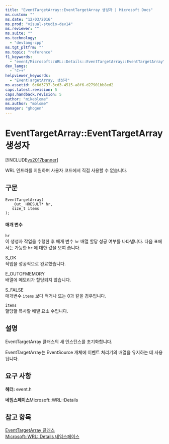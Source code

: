 ```yaml
---
title: "EventTargetArray::EventTargetArray 생성자 | Microsoft Docs"
ms.custom: ""
ms.date: "12/03/2016"
ms.prod: "visual-studio-dev14"
ms.reviewer: ""
ms.suite: ""
ms.technology: 
  - "devlang-cpp"
ms.tgt_pltfrm: ""
ms.topic: "reference"
f1_keywords: 
  - "event/Microsoft::WRL::Details::EventTargetArray::EventTargetArray"
dev_langs: 
  - "C++"
helpviewer_keywords: 
  - "EventTargetArray, 생성자"
ms.assetid: 6c6d3737-3cd3-4515-a8f6-d27901bb8ed2
caps.latest.revision: 5
caps.handback.revision: 5
author: "mikeblome"
ms.author: "mblome"
manager: "ghogen"
---
```

# EventTargetArray::EventTargetArray 생성자
[!INCLUDE[vs2017banner](../assembler/inline/includes/vs2017banner.md)]

WRL 인프라를 지원하며 사용자 코드에서 직접 사용할 수 없습니다.  
  
## 구문  
  
```  
EventTargetArray(  
   _Out_ HRESULT* hr,  
   size_t items  
);  
```  
  
#### 매개 변수  
 `hr`  
 이 생성자 작업을 수행한 후 매개 변수 `hr` 배열 할당 성공 여부를 나타냅니다.  다음 표에서는 가능한 `hr` 에 대한 값을 보여 줍니다.  
  
 S\_OK  
 작업을 성공적으로 완료했습니다.  
  
 E\_OUTOFMEMORY  
 배열에 메모리가 할당되지 않습니다.  
  
 S\_FALSE  
 매개변수 `items` 보다 적거나 또는 0과 같을 경우입니다.  
  
 `items`  
 할당할 복사할 배열 요소 수입니다.  
  
## 설명  
 EventTargetArray 클래스의 새 인스턴스를 초기화합니다.  
  
 EventTargetArray는 EventSource 개체에 이벤트 처리기의 배열을 유지하는 데 사용됩니다.  
  
## 요구 사항  
 **헤더:** event.h  
  
 **네임스페이스**Microsoft::WRL::Details  
  
## 참고 항목  
 [EventTargetArray 클래스](../windows/eventtargetarray-class.md)   
 [Microsoft::WRL::Details 네임스페이스](../windows/microsoft-wrl-details-namespace.md)